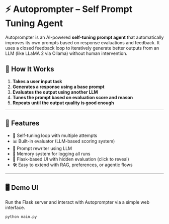 # ⚡ Autoprompter – Self Prompt Tuning Agent

Autoprompter is an AI-powered **self-tuning prompt agent** that automatically improves its own prompts based on response evaluations and feedback. It uses a closed feedback loop to iteratively generate better outputs from an LLM (like LLaMA 2 via Ollama) without human intervention.

## 🚀 How It Works

1. **Takes a user input task**
2. **Generates a response using a base prompt**
3. **Evaluates the output using another LLM**
4. **Tunes the prompt based on evaluation score and reason**
5. **Repeats until the output quality is good enough**

---

## 🧠 Features

- 🔁 Self-tuning loop with multiple attempts
- 📊 Built-in evaluator (LLM-based scoring system)
- 📝 Prompt rewriter using LLM
- 🧠 Memory system for logging all runs
- 💬 Flask-based UI with hidden evaluation (click to reveal)
- 🛠️ Easy to extend with RAG, preferences, or agentic flows

---

## 🖥️ Demo UI

Run the Flask server and interact with Autoprompter via a simple web interface.

```bash
python main.py
